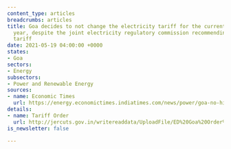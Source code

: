 ```yaml
---
content_type: articles
breadcrumbs: articles
title: Goa decides to not change the electricity tariff for the current financial
  year, despite the joint electricity regulatory commission recommending a hike in
  tariff
date: 2021-05-19 04:00:00 +0000
states:
- Goa
sectors:
- Energy
subsectors:
- Power and Renewable Energy
sources:
- name: Economic Times
  url: https://energy.economictimes.indiatimes.com/news/power/goa-no-hike-in-power-tariff-this-year-says-govt/82564161
details:
- name: Tariff Order
  url: http://jercuts.gov.in/writereaddata/UploadFile/ED%20Goa%20Order%202021-22_1760.pdf
is_newsletter: false

---
```

